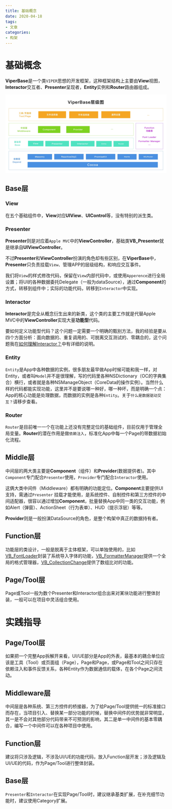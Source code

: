 ```yaml
---
title: 基础概念
date: 2020-04-18
tags:
- 文章
categories:
- 构架
---
```


# 基础概念

**ViperBase**是一个类`VIPER`思想的开发框架，这种框架结构上主要由**View**视图，**Interactor**交互者、**Presenter**呈现者，**Entity**实例和**Router**路由器组成。

![层级图](../Static/viper.jpg)

## Base层

### View

在五个基础组件中，**View**对应**UIView**、**UIControl**等，没有特别的派生类。

### Presenter

**Presenter**则是对应着`Apple MVC`中的**ViewController**，基础类**VB_Presenter**就是继承自**UIViewController**。

不过**Presenter**和**ViewController**扮演的角色却有些区别，在**ViperBase**中，**Presenter**只负责挂载`View`、管理APP的层级结构，和响应交互事件。

我们将`View`的样式修改代码，保留在`View`内部代码中，或使用`Apperence`进行全局设置；将UI的各种数据委托Delegate（一般为dataSource），通过**Component**的方式，转移到组件中；实际的功能代码，转移到`Interactor`中实现。

### Interactor

**Interactor**是完全从概念衍生出来的新类，这个类的主要工作就是代替Apple MVC中的**ViewController**实现大量**功能型**代码。

要如何定义功能型代码？这个问题一定需要一个明确的甄别方法，我的经验是要从四个方面分析：面向数据的、重复调用的、可脱离交互测试的、零耦合的，这个问题我在[如何理解Interactor？](HowToUnderstandInteractor.md)中有详细的说明。

### Entity 

`Entity`是App中各种数据的实例，很多朋友最早做App时候可能和我一样，对Entity，或者叫`Model`并不是很理解，写的代码里各种NSDictionary（OC的字典集合）横行，或者就是各种NSManageObject（CoreData的操作实例）。当然什么样的代码都能实现功能，这里并不是要说哪一种好，哪一种坏，而是明确一个点：App的核心功能是处理数据，而数据的实例是各种`Entity`。关于`什么是数据驱动交互？`请移步查看。

### Router

`Router`是目前唯一一个在功能上还没有完整定位的基础组件，目前仅用于管理全局变量。**Router**的潜在作用是做`依赖注入`，标准化App中每一个Page的带数据初始化流程。

## Middle层

中间层的两大类主要是**Component**（组件）和**Provider**(数据提供者)。其中`Component`专门配合`Presenter`使用，`Provider`专门配合`Interactor`使用。

这俩大类中间件（Middleware）都有明确的功能定位。**Component**主要提供UI支持，需通过`Presenter` 挂载才能使用，是系统控件、自制控件和第三方控件的中间适配器，很容以通过增加**Component**，批量替换App中同一类的交互功能，例如Alert（弹窗）、ActionSheet（行为表单）、HUD（提示浮层）等等。

**Provider**则是一般扮演DataSource的角色，是整个构架中真正的数据持有者。

## Function层

功能层的类设计，一般是脱离于主体框架，可以单独使用的，比如[VB_FontLoader](../Classes/Functions/VB_FontLoader.md)封装了系统导入字体的功能，[VB_FormatterManager](../Classes/Functions/VB_FormatterManager.md)提供一个全局的格式管理器，[VB_CollectionChange](../Classes/Functions/VB_CollectionChange.md)提供了数组比对的功能。

## Page/Tool层

Page或Tool一般为数个Presenter和Interactor组合出来对某块功能进行整体封装，一般可以在项目中灵活组合使用。

# 实践指导

## Page/Tool层

如果把一个完整App拆解开来看，UI/UE部分是App的外表，最基本的耦合单位应该是工具（Tool）或页面组（Page），Page和Page，或Page和Tool之间只存在依赖注入和事件反馈关系，各种Entity作为数据通信的载体，在各个Page之间流动。

## Middleware层

中间层是各种系统、第三方控件的桥接器，为了给Page/Tool提供统一的标准接口而存在，当项目引入、替换某一部分功能的时候，替换中间件的优势就非常明显，其一是不会对其他部分代码带来不可预测的影响，其二是单一中间件的基本零耦合，编写一个中间件可以在各种项目中使用。

## Function层

建议将只涉及逻辑，不涉及UI/UE的功能代码，放入Function层开发；涉及逻辑及UI/UE的代码，作为Page/Tool进行整体封装。

## Base层

`Presenter`和`Interactor`在实现Page/Tool时，建议继承基类扩展，在补充细节功能时，建议使用Category扩展。